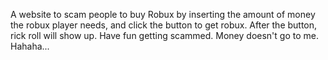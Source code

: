 A website to scam people to buy Robux by inserting the amount of money the robux player needs, and click the button to get robux. 
After the button, rick roll will show up.
Have fun getting scammed.
Money doesn't go to me. Hahaha...

